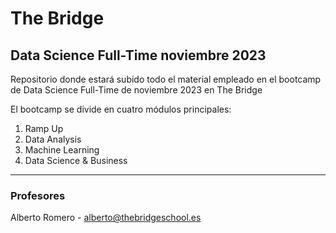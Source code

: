 # The Bridge
## Data Science Full-Time noviembre 2023
Repositorio donde estará subido todo el material empleado en el bootcamp de Data Science Full-Time de noviembre 2023 en The Bridge

El bootcamp se divide en cuatro módulos principales:
1. Ramp Up
2. Data Analysis
3. Machine Learning
4. Data Science & Business

---

### Profesores

Alberto Romero - <alberto@thebridgeschool.es>



